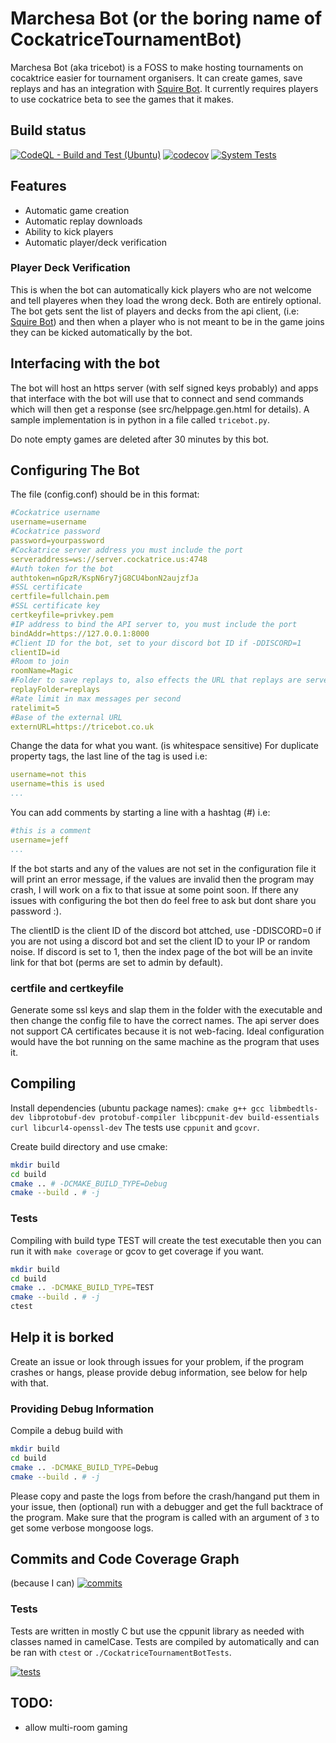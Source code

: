 # Marchesa Bot (or the boring name of CockatriceTournamentBot)

Marchesa Bot (aka tricebot) is a FOSS to make hosting tournaments on cocaktrice
easier for tournament organisers. It can create games, save replays and has an
integration with [Squire Bot](https://gitalb.com/monarch3). It currently requires
players to use cockatrice beta to see the games that it makes.

## Build status
[![CodeQL - Build and Test (Ubuntu)](https://github.com/djpiper28/CockatriceTournamentBot/actions/workflows/codeql-analysis.yml/badge.svg)](https://github.com/djpiper28/CockatriceTournamentBot/actions/workflows/codeql-analysis.yml)
[![codecov](https://codecov.io/gh/djpiper28/CockatriceTournamentBot/branch/main/graph/badge.svg?token=EFPY6BDV96)](https://codecov.io/gh/djpiper28/CockatriceTournamentBot)
[![System Tests](https://github.com/djpiper28/CockatriceTournamentBot/actions/workflows/sys-tests.yml/badge.svg)](https://github.com/djpiper28/CockatriceTournamentBot/actions/workflows/sys-tests.yml)

## Features
 - Automatic game creation
 - Automatic replay downloads
 - Ability to kick players
 - Automatic player/deck verification

### Player Deck Verification
This is when the bot can automatically kick players who are not welcome and tell
playeres when they load the wrong deck. Both are entirely optional. The bot gets
sent the list of players and decks from the api client, (i.e:
[Squire Bot](https://github.com/MonarchDevelopment/SquireBot)) and then when a player who
is not meant to be in the game joins they can be kicked automatically by the bot.

## Interfacing with the bot
The bot will host an https server (with self signed keys probably) and apps that
interface with the bot will use that to connect and send commands which will then
get a response (see src/helppage.gen.html for details). A sample implementation is
in python in a file called `tricebot.py`.

Do note empty games are deleted after 30 minutes by this bot.

## Configuring The Bot
The file (config.conf) should be in this format:

```yaml
#Cockatrice username
username=username
#Cockatrice password
password=yourpassword
#Cockatrice server address you must include the port
serveraddress=ws://server.cockatrice.us:4748
#Auth token for the bot
authtoken=nGpzR/KspN6ry7jG8CU4bonN2aujzfJa
#SSL certificate
certfile=fullchain.pem
#SSL certificate key
certkeyfile=privkey.pem
#IP address to bind the API server to, you must include the port
bindAddr=https://127.0.0.1:8000
#Client ID for the bot, set to your discord bot ID if -DDISCORD=1
clientID=id
#Room to join
roomName=Magic
#Folder to save replays to, also effects the URL that replays are servered on
replayFolder=replays
#Rate limit in max messages per second
ratelimit=5
#Base of the external URL
externURL=https://tricebot.co.uk
```
Change the data for what you want. (is whitespace sensitive)
For duplicate property tags, the last line of the tag is used i.e:
```yaml
username=not this
username=this is used
...
```

You can add comments by starting a line with a hashtag (#) i.e:
```yaml
#this is a comment
username=jeff
...
```

If the bot starts and any of the values are not set in the configuration file it
will print an error message, if the values are invalid then the program may crash,
I will work on a fix to that issue at some point soon. If there any issues with
configuring the bot then do feel free to ask but dont share you password :).

The clientID is the client ID of the discord bot attched, use -DDISCORD=0 if you
are not using a discord bot and set the client ID to your IP or random noise. If
discord is set to 1, then the index page of the bot will be an invite link for
that bot (perms are set to admin by default).

### certfile and certkeyfile
Generate some ssl keys and slap them in the folder with the executable and then
change the config file to have the correct names. The api server does not support
CA certificates because it is not web-facing. Ideal configuration would have the
bot running on the same machine as the program that uses it.

## Compiling
Install dependencies (ubuntu package names):
`cmake g++ gcc libmbedtls-dev libprotobuf-dev protobuf-compiler libcppunit-dev build-essentials curl libcurl4-openssl-dev`
The tests use `cppunit` and `gcovr`.

Create build directory and use cmake:
```sh
mkdir build
cd build
cmake .. # -DCMAKE_BUILD_TYPE=Debug
cmake --build . # -j
```

### Tests
Compiling with build type TEST will create the test executable then you can run
it with `make coverage` or gcov to get coverage if you want.
```sh
mkdir build
cd build
cmake .. -DCMAKE_BUILD_TYPE=TEST
cmake --build . # -j
ctest
```

## Help it is borked
Create an issue or look through issues for your problem, if the program crashes or 
hangs, please provide debug information, see below for help with that.

### Providing Debug Information
Compile a debug build with 
```sh
mkdir build
cd build
cmake .. -DCMAKE_BUILD_TYPE=Debug
cmake --build . # -j
```
Please copy and paste the logs from before the crash/hangand put them in your 
issue, then (optional) run with a debugger and get the full backtrace of the 
program. Make sure that the program is called with an argument
of `3` to get some verbose mongoose logs.

## Commits and Code Coverage Graph
(because I can)
[![commits](https://codecov.io/gh/djpiper28/CockatriceTournamentBot/branch/main/graphs/commits.svg)](https://codecov.io/gh/djpiper28/CockatriceTournamentBot)

### Tests
Tests are written in mostly C but use the cppunit library as needed with
classes named in camelCase. Tests are compiled by automatically and can be
ran with `ctest` or `./CockatriceTournamentBotTests`.

[![tests](https://codecov.io/gh/djpiper28/CockatriceTournamentBot/branch/main/graphs/sunburst.svg)](https://codecov.io/gh/djpiper28/CockatriceTournamentBot)

## TODO:
- allow multi-room gaming
